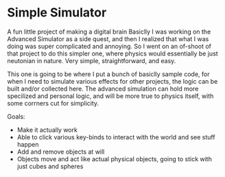 # Simple Simulator
A fun little project of making a digital brain
Basiclly I was working on the Advanced Simulator as a side quest, and then I realized that what I was doing was super complicated and annoying. So I went on an of-shoot of that project to do this simpler one, where physics would essentially be just neutonian in nature. Very simple, straightforward, and easy.

This one is going to be where I put a bunch of basiclly sample code, for when I need to simulate various effects for other projects, the logic can be built and/or collected here. The advanced simulation can hold more specilized and personal logic, and will be more true to physics itself, with some corrners cut for simplicity.

Goals:
- Make it actually work
- Able to click various key-binds to interact with the world and see stuff happen
- Add and remove objects at will
- Objects move and act like actual physical objects, going to stick with just cubes and spheres
